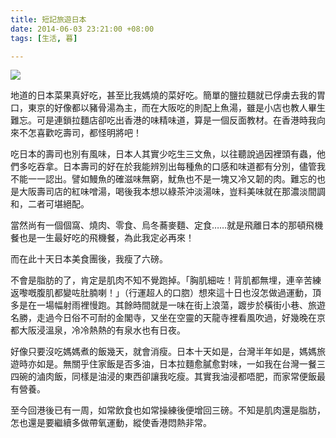 ```yaml
---
title: 短記旅遊日本
date: 2014-06-03 23:21:00 +08:00
tags: [生活, 暮]

---
```


  
  
  
[![](//1.bp.blogspot.com/-PpIpA-dYMpU/U43rUf8PpSI/AAAAAAAABmk/S1ymTib0f6s/s1600/2014-05-22+20.59.47.jpg)](//1.bp.blogspot.com/-PpIpA-dYMpU/U43rUf8PpSI/AAAAAAAABmk/S1ymTib0f6s/s1600/2014-05-22+20.59.47.jpg)
  
  
地道的日本菜果真好吃，甚至比我媽燒的菜好吃。簡單的鹽拉麵就已俘虜去我的胃口，東京的好像都以豬骨湯為主，而在大阪吃的則配上魚湯，雖是小店也教人畢生難忘。可是連鎖拉麵店卻吃出香港的味精味道，算是一個反面教材。在香港時我向來不怎喜歡吃壽司，都怪明將吧！  
  
吃日本的壽司也別有風味，日本人其實少吃生三文魚，以往聽說過因裡頭有蟲，他們多吃吞拿。日本壽司的好在於我能辨別出每種魚的口感和味道都有分別，儘管我不能一一認出。譬如鰻魚的確滋味無窮，魷魚也不是一塊又冷又韌的肉。難忘的也是大阪壽司店的紅味噌湯，喝後我本想以綠茶沖淡湯味，豈料美味就在那濃淡間調和，二者可堪絕配。  
  
當然尚有一個個窩、燒肉、零食、烏冬蕎麥麵、定食……就是飛離日本的那頓飛機餐也是一生最好吃的飛機餐，為此我定必再來！  
  
  
而在此十天日本美食團後，我瘦了六磅。  
  
不會是脂肪的了，肯定是肌肉不知不覺跑掉。「胸肌細咗！背肌都無埋，連辛苦練返嚟嘅腹肌都變咗肚腩喇！」（行運超人的口脗）想來這十日也沒怎做過運動，頂多是在一場幅射雨裡慢跑。其餘時間就是一味在街上浪蕩，踱步於橫街小巷、旅遊名勝，走過今日俗不可耐的金閣寺，又坐在空靈的天龍寺裡看風吹過，好幾晚在京都大阪浸溫泉，冷冷熱熱的有泉水也有日夜。  
  
好像只要沒吃媽媽煮的飯幾天，就會消瘦。日本十天如是，台灣半年如是，媽媽旅遊時亦如是。無關乎住家飯是否多油，日本拉麵愈膩愈對味，一如我在台灣一餐三四碗的滷肉飯，同樣是油浸的東西卻讓我吃瘦。其實我油浸都唔肥，而家常便飯最有營養。  
  
至今回港後已有一周，如常飲食也如常操練後便增回三磅。不知是肌肉還是脂肪，怎也還是要繼續多做帶氧運動，縱使香港悶熱非常。  
  
  
